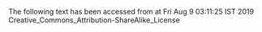 The following text has been accessed from at Fri Aug 9 03:11:25 IST 2019
Creative_Commons_Attribution-ShareAlike_License
